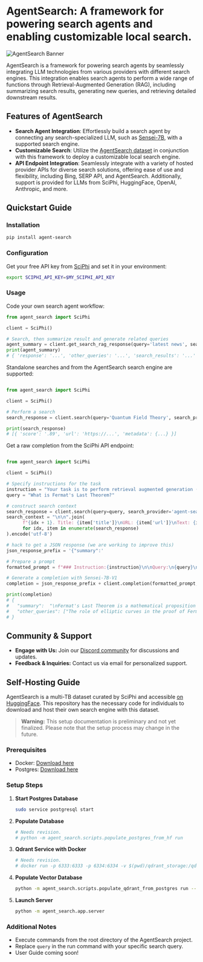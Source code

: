 # AgentSearch: A framework for powering search agents and enabling customizable local search.

![AgentSearch Banner](https://github.com/SciPhi-AI/agent-search/assets/68796651/8d0424e6-84e3-42f6-9893-3d63f9b2a58d)

AgentSearch is a framework for powering search agents by seamlessly integrating LLM technologies from various providers with different search engines. This integration enables search agents to perform a wide range of functions through Retrieval-Augmented Generation (RAG), including summarizing search results, generating new queries, and retrieving detailed downstream results.

## Features of AgentSearch

- **Search Agent Integration**: Effortlessly build a search agent by connecting any search-specialized LLM, such as [Sensei-7B](https://huggingface.co/SciPhi/Sensei-7B-V1), with a supported search engine.
- **Customizable Search**: Utilize the [AgentSearch dataset](https://huggingface.co/datasets/SciPhi/AgentSearch-V1) in conjunction with this framework to deploy a customizable local search engine.
- **API Endpoint Integration**: Seamlessly integrate with a variety of hosted provider APIs for diverse search solutions, offering ease of use and flexibility, including Bing, SERP API, and AgentSearch. Additionally, support is provided for LLMs from SciPhi, HuggingFace, OpenAI, Anthropic, and more.

## Quickstart Guide

### Installation

```bash
pip install agent-search
```

### Configuration

Get your free API key from [SciPhi](https://www.sciphi.ai/signup) and set it in your environment:

```bash
export SCIPHI_API_KEY=$MY_SCIPHI_API_KEY
```

### Usage

Code your own search agent workflow:


```python
from agent_search import SciPhi

client = SciPhi()

# Search, then summarize result and generate related queries
agent_summary = client.get_search_rag_response(query='latest news', search_provider='bing', llm_model='SciPhi/Sensei-7B-V1')
print(agent_summary)
# { 'response': '...', 'other_queries': '...', 'search_results': '...' }
```

Standalone searches and from the AgentSearch search engine are supported:

```python

from agent_search import SciPhi

client = SciPhi()

# Perform a search
search_response = client.search(query='Quantum Field Theory', search_provider='agent-search')

print(search_response)
# [{ 'score': '.89', 'url': 'https://...', 'metadata': {...} }]
```

Get a raw completion from the SciPhi API endpoint:
```python

from agent_search import SciPhi

client = SciPhi()

# Specify instructions for the task
instruction = "Your task is to perform retrieval augmented generation (RAG) over the given query and search results. Return your answer in a json format that includes a summary of the search results and a list of related queries."
query = "What is Fermat's Last Theorem?"

# construct search context
search_response = client.search(query=query, search_provider='agent-search')
search_context = "\n\n".join(
      f"{idx + 1}. Title: {item['title']}\nURL: {item['url']}\nText: {item['text']}"
      for idx, item in enumerate(search_response)
).encode('utf-8')

# hack to get a JSON response (we are working to improve this)
json_response_prefix = '{"summary":'

# Prepare a prompt
formatted_prompt = f"### Instruction:{instruction}\n\nQuery:\n{query}\n\nSearch Results:\n${search_context}\n\nQuery:\n{query}\n### Response:\n{json_response_prefix}",

# Generate a completion with Sensei-7B-V1
completion = json_response_prefix + client.completion(formatted_prompt, llm_model_name="SciPhi/Sensei-7B-V1")

print(completion)
# {
#   "summary":  "\nFermat's Last Theorem is a mathematical proposition first prop ... ",
#   "other_queries": ["The role of elliptic curves in the proof of Fermat's Last Theorem", ...]
# }
```

## Community & Support

- **Engage with Us:** Join our [Discord community](#) for discussions and updates.
- **Feedback & Inquiries:** Contact us via email for personalized support.

## Self-Hosting Guide

AgentSearch is a multi-TB dataset curated by SciPhi and accessible [on HuggingFace](https://huggingface.co/datasets/SciPhi/AgentSearch-V1). This repository has the necessary code for individuals to download and host their own search engine with this dataset.

> **Warning:** This setup documentation is preliminary and not yet finalized. Please note that the setup process may change in the future.

### Prerequisites

- Docker: [Download here](#)
- Postgres: [Download here](#)

### Setup Steps

1. **Start Postgres Database**
   ```bash
   sudo service postgresql start
   ```
2. **Populate Database**
   ```bash
   # Needs revision. 
   # python -m agent_search.scripts.populate_postgres_from_hf run
   ```
3. **Qdrant Service with Docker**
   ```bash
   # Needs revision. 
   # docker run -p 6333:6333 -p 6334:6334 -v $(pwd)/qdrant_storage:/qdrant/storage:z qdrant/qdrant
   ```
4. **Populate Vector Database**
   ```bash
   python -m agent_search.scripts.populate_qdrant_from_postgres run --delete_existing=True
   ```
5. **Launch Server**
   ```bash
   python -m agent_search.app.server
   ```

### Additional Notes

- Execute commands from the root directory of the AgentSearch project.
- Replace `query` in the run command with your specific search query.
- User Guide coming soon!
